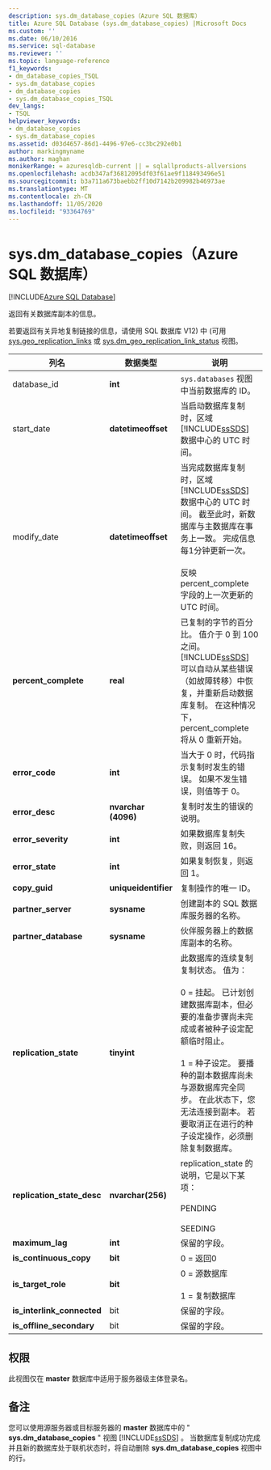 ```yaml
---
description: sys.dm_database_copies（Azure SQL 数据库）
title: Azure SQL Database (sys.dm_database_copies) |Microsoft Docs
ms.custom: ''
ms.date: 06/10/2016
ms.service: sql-database
ms.reviewer: ''
ms.topic: language-reference
f1_keywords:
- dm_database_copies_TSQL
- sys.dm_database_copies
- dm_database_copies
- sys.dm_database_copies_TSQL
dev_langs:
- TSQL
helpviewer_keywords:
- dm_database_copies
- sys.dm_database_copies
ms.assetid: d03d4657-86d1-4496-97e6-cc3bc292e0b1
author: markingmyname
ms.author: maghan
monikerRange: = azuresqldb-current || = sqlallproducts-allversions
ms.openlocfilehash: acdb347af36812095df03f61ae9f118493496e51
ms.sourcegitcommit: b3a711a673baebb2ff10d7142b209982b46973ae
ms.translationtype: MT
ms.contentlocale: zh-CN
ms.lasthandoff: 11/05/2020
ms.locfileid: "93364769"
---
```

# <a name="sysdm_database_copies-azure-sql-database"></a>sys.dm_database_copies（Azure SQL 数据库）
[!INCLUDE[Azure SQL Database](../../includes/applies-to-version/asdb.md)]

  返回有关数据库副本的信息。  
  
若要返回有关异地复制链接的信息，请使用 SQL 数据库 V12) 中 (可用 [sys.geo_replication_links](../../relational-databases/system-dynamic-management-views/sys-geo-replication-links-azure-sql-database.md) 或 [sys.dm_geo_replication_link_status](../../relational-databases/system-dynamic-management-views/sys-dm-geo-replication-link-status-azure-sql-database.md) 视图。
  
  
|列名|数据类型|说明|  
|-----------------|---------------|-----------------|  
|database_id|**int**|`sys.databases` 视图中当前数据库的 ID。|  
|start_date|**datetimeoffset**|当启动数据库复制时，区域 [!INCLUDE[ssSDS](../../includes/sssds-md.md)] 数据中心的 UTC 时间。|  
|modify_date|**datetimeoffset**|当完成数据库复制时，区域 [!INCLUDE[ssSDS](../../includes/sssds-md.md)] 数据中心的 UTC 时间。 截至此时，新数据库与主数据库在事务上一致。 完成信息每1分钟更新一次。<br /><br />反映 percent_complete 字段的上一次更新的 UTC 时间。|  
|**percent_complete**|**real**|已复制的字节的百分比。 值介于 0 到 100 之间。 [!INCLUDE[ssSDS](../../includes/sssds-md.md)] 可以自动从某些错误（如故障转移）中恢复，并重新启动数据库复制。 在这种情况下，percent_complete 将从 0 重新开始。|  
|**error_code**|**int**|当大于 0 时，代码指示复制时发生的错误。 如果不发生错误，则值等于 0。|  
|**error_desc**|**nvarchar (4096)**|复制时发生的错误的说明。|  
|**error_severity**|**int**|如果数据库复制失败，则返回 16。|  
|**error_state**|**int**|如果复制恢复，则返回 1。|  
|**copy_guid**|**uniqueidentifier**|复制操作的唯一 ID。|  
|**partner_server**|**sysname**|创建副本的 SQL 数据库服务器的名称。|  
|**partner_database**|**sysname**|伙伴服务器上的数据库副本的名称。|  
|**replication_state**|**tinyint**|此数据库的连续复制复制状态。 值为：<br /><br /> 0 = 挂起。 已计划创建数据库副本，但必要的准备步骤尚未完成或者被种子设定配额临时阻止。<br /><br /> 1 = 种子设定。 要播种的副本数据库尚未与源数据库完全同步。 在此状态下，您无法连接到副本。 若要取消正在进行的种子设定操作，必须删除复制数据库。|  
|**replication_state_desc**|**nvarchar(256)**|replication_state 的说明，它是以下某项：<br /><br /> PENDING<br /><br /> SEEDING<br />|  
|**maximum_lag**|**int**|保留的字段。|  
|**is_continuous_copy**|**bit**|0 = 返回0|  
|**is_target_role**|**bit**|0 = 源数据库<br /><br /> 1 = 复制数据库|  
|**is_interlink_connected**|bit|保留的字段。|  
|**is_offline_secondary**|bit|保留的字段。|  
  
## <a name="permissions"></a>权限  
 此视图仅在 **master** 数据库中适用于服务器级主体登录名。  
  
## <a name="remarks"></a>备注  
 您可以使用源服务器或目标服务器的 **master** 数据库中的 " **sys.dm_database_copies** " 视图 [!INCLUDE[ssSDS](../../includes/sssds-md.md)] 。 当数据库复制成功完成并且新的数据库处于联机状态时，将自动删除 **sys.dm_database_copies** 视图中的行。  
  
  
